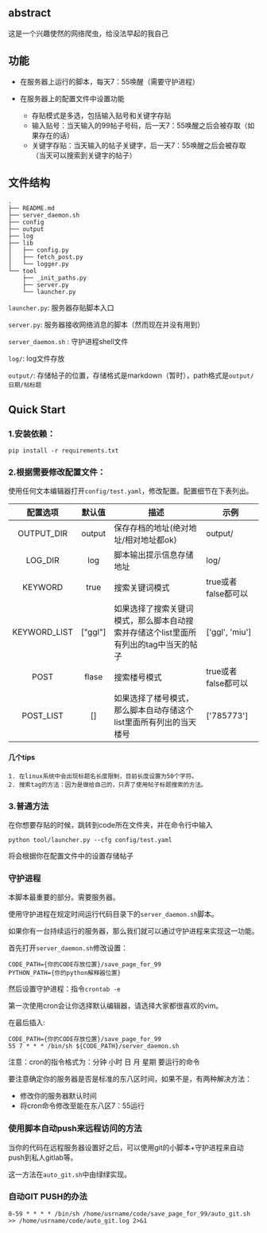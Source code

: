 
## abstract

这是一个兴趣使然的网络爬虫，给没法早起的我自己

## 功能

- 在服务器上运行的脚本，每天7：55唤醒（需要守护进程）

- 在服务器上的配置文件中设置功能
    - 存贴模式是多选，包括输入贴号和关键字存贴
    - 输入贴号：当天输入的99帖子号码，后一天7：55唤醒之后会被存取（如果存在的话）
    - 关键字存贴：当天输入的帖子关键字，后一天7：55唤醒之后会被存取（当天可以搜索到关键字的帖子）

## 文件结构
```
.
├── README.md
├── server_daemon.sh
├── config
├── output
├── log
├── lib
│   ├── config.py
│   ├── fetch_post.py
│   └── logger.py
└── tool
    ├── _init_paths.py
    ├── server.py
    └── launcher.py
```

`launcher.py`: 服务器存贴脚本入口

`server.py`: 服务器接收网络消息的脚本（然而现在并没有用到）

`server_daemon.sh` : 守护进程shell文件

`log/`: log文件存放

`output/`: 存储帖子的位置，存储格式是markdown（暂时），path格式是`output/日期/帖标题`

## Quick Start

### 1.安装依赖：

`pip install -r requirements.txt`

### 2.根据需要修改配置文件：

使用任何文本编辑器打开`config/test.yaml`，修改配置。配置细节在下表列出。

配置选项|默认值|描述|示例
:-------:|:----:|-------|----
OUTPUT_DIR|output|保存存档的地址(绝对地址/相对地址都ok)|output/
LOG_DIR|log|脚本输出提示信息存储地址|log/
KEYWORD|true|搜索关键词模式|true或者false都可以
KEYWORD_LIST|\["ggl"\]|如果选择了搜索关键词模式，那么脚本自动搜索并存储这个list里面所有列出的tag中当天的帖子|\['ggl', 'miu'\]
POST|flase|搜索楼号模式|true或者false都可以
POST_LIST|[]|如果选择了楼号模式，那么脚本自动存储这个list里面所有列出的当天楼号|\['785773'\]

#### 几个tips

    1. 在linux系统中会出现标题名长度限制，目前长度设置为50个字符。
    2. 搜索tag的方法：因为是做给自己的，只弄了使用帖子标题搜索的方法。

### 3.普通方法

在你想要存贴的时候，跳转到code所在文件夹，并在命令行中输入 

`python tool/launcher.py --cfg config/test.yaml`

将会根据你在配置文件中的设置存储帖子

### 守护进程

本脚本最重要的部分。需要服务器。

使用守护进程在规定时间运行代码目录下的`server_daemon.sh`脚本。

如果你有一台持续运行的服务器，那么我们就可以通过守护进程来实现这一功能。

首先打开`server_daemon.sh`修改设置：

    CODE_PATH={你的CODE存放位置}/save_page_for_99
    PYTHON_PATH={你的python解释器位置}

然后设置守护进程：指令`crontab -e`

第一次使用cron会让你选择默认编辑器，请选择大家都很喜欢的vim。

在最后插入:

    CODE_PATH={你的CODE存放位置}/save_page_for_99
    55 7 * * * /bin/sh ${CODE_PATH}/server_daemon.sh

注意：cron的指令格式为：分钟 小时 日 月 星期 要运行的命令

要注意确定你的服务器是否是标准的东八区时间，如果不是，有两种解决方法：

- 修改你的服务器默认时间
- 将cron命令修改至能在东八区7：55运行



### 使用脚本自动push来远程访问的方法

当你的代码在远程服务器设置好之后，可以使用git的小脚本+守护进程来自动push到私人gitlab等。

这一方法在`auto_git.sh`中由绿绿实现。

### 自动GIT PUSH的办法

```shell
0-59 * * * * /bin/sh /home/usrname/code/save_page_for_99/auto_git.sh >> /home/usrname/code/auto_git.log 2>&1
```
